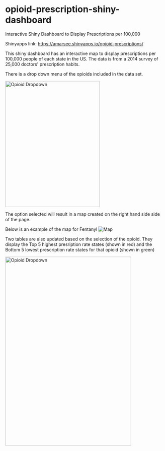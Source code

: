 # opioid-prescription-shiny-dashboard
Interactive Shiny Dashboard to Display Prescriptions per 100,000 

Shinyapps link: https://amarsee.shinyapps.io/opioid-prescriptions/

This shiny dashboard has an interactive map to display prescriptions per 100,000 people of each state in the US. The data is from a 2014 survey of 25,000 doctors' prescription habits. 

There is a drop down menu of the opioids included in the data set. 

<img src="/../screenshots/OpioidList.png" width="300" height="400" title="Opioid Dropdown">

The option selected will result in a map created on the right hand side side of the page.

Below is an example of the map for Fentanyl
![Map](/../screenshots/SampleMap.png?raw=true "Optional Title")

Two tables are also updated based on the selection of the opioid. They display the Top 5 highest presription rate states (shown in red) and the Bottom 5 lowest prescription rate states for that opioid (shown in green)


<img src="/../screenshots/SampleTop5.png" width="400" height="600" title="Opioid Dropdown">

